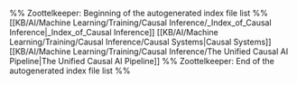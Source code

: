 %% Zoottelkeeper: Beginning of the autogenerated index file list  %%
 [[KB/AI/Machine Learning/Training/Causal Inference/_Index_of_Causal Inference|_Index_of_Causal Inference]]
 [[KB/AI/Machine Learning/Training/Causal Inference/Causal Systems|Causal Systems]]
 [[KB/AI/Machine Learning/Training/Causal Inference/The Unified Causal AI Pipeline|The Unified Causal AI Pipeline]]
%% Zoottelkeeper: End of the autogenerated index file list  %%
